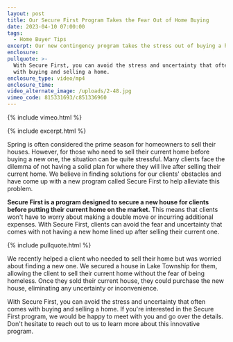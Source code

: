 ```yaml
---
layout: post
title: Our Secure First Program Takes the Fear Out of Home Buying
date: 2023-04-10 07:00:00
tags:
  - Home Buyer Tips
excerpt: Our new contingency program takes the stress out of buying a house.
enclosure:
pullquote: >-
  With Secure First, you can avoid the stress and uncertainty that often comes
  with buying and selling a home.
enclosure_type: video/mp4
enclosure_time:
video_alternate_image: /uploads/2-48.jpg
vimeo_code: 815331693/c851336960
---
```

{% include vimeo.html %}

{% include excerpt.html %}

Spring is often considered the prime season for homeowners to sell their houses. However, for those who need to sell their current home before buying a new one, the situation can be quite stressful. Many clients face the dilemma of not having a solid plan for where they will live after selling their current home. We believe in finding solutions for our clients' obstacles and have come up with a new program called Secure First to help alleviate this problem.

**Secure First is a program designed to secure a new house for clients before putting their current home on the market.** This means that clients won't have to worry about making a double move or incurring additional expenses. With Secure First, clients can avoid the fear and uncertainty that comes with not having a new home lined up after selling their current one.

{% include pullquote.html %}

We recently helped a client who needed to sell their home but was worried about finding a new one. We secured a house in Lake Township for them, allowing the client to sell their current home without the fear of being homeless. Once they sold their current house, they could purchase the new house, eliminating any uncertainty or inconvenience.

With Secure First, you can avoid the stress and uncertainty that often comes with buying and selling a home. If you're interested in the Secure First program, we would be happy to meet with you and go over the details. Don't hesitate to reach out to us to learn more about this innovative program.